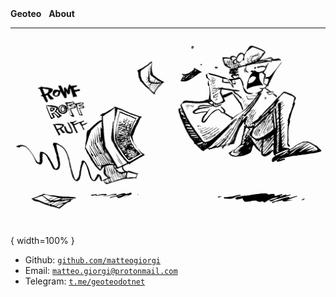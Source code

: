 <nav class="site-nav">
    <b><a href="https://www.geoteo.net" style="text-decoration:none">Geoteo</a></b>&nbsp;&nbsp;
    <b><a href="https://www.geoteo.net/contacts" style="text-decoration:none">About</a></b>
</nav>

---

![](pics/mail.png){ width=100% }

- Github: [`github.com/matteogiorgi`](https://github.com/matteogiorgi)
- Email: [`matteo.giorgi@protonmail.com`](mailto:matteo.giorgi@protonmail.com)
- Telegram: [`t.me/geoteodotnet`](https://t.me/geoteodotnet)
